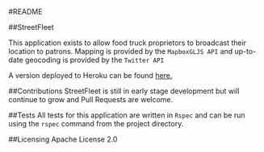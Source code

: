 #README

##StreetFleet

This application exists to allow food truck proprietors to broadcast their
location to patrons. Mapping is provided by the `MapboxGLJS API` and
up-to-date geocoding is provided by the `Twitter API`

A version deployed to Heroku can be found [here.](http://streetfleet.herokuapp.com/)

##Contributions
StreetFleet is still in early stage development but will continue to grow
and Pull Requests are welcome.

##Tests
All tests for this application are written in `Rspec` and can be run using
the `rspec` command from the project directory.

##Licensing
Apache License 2.0
